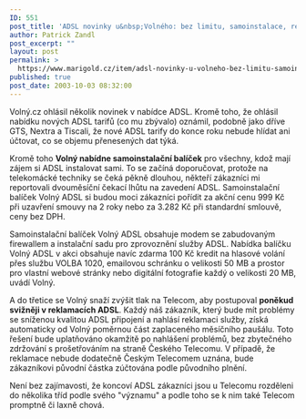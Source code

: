 ```yaml
---
ID: 551
post_title: 'ADSL novinky u&nbsp;Volného: bez limitu, samoinstalace, reklamace'
author: Patrick Zandl
post_excerpt: ""
layout: post
permalink: >
  https://www.marigold.cz/item/adsl-novinky-u-volneho-bez-limitu-samoinstalace-reklamace
published: true
post_date: 2003-10-03 08:32:00
---
```

<P>Volný.cz ohlásil několik novinek v nabídce ADSL. Kromě toho, že ohlásil nabídku nových ADSL tarifů (co mu zbývalo) oznámil, podobně jako dříve GTS, Nextra a Tiscali, že nové ADSL tarify do konce roku nebude hlídat ani účtovat, co se objemu přenesených dat týká. </P>
<P>Kromě toho <STRONG>Volný nabídne samoinstalační balíček</STRONG> pro všechny, kdož mají zájem si ADSL instalovat sami. To se začíná doporučovat, protože na telekomácké techniky se čeká pěkně dlouhou, někteří zákazníci mi reportovali dvouměsíční čekací lhůtu na zavedení ADSL. Samoinstalační balíček Volný ADSL si budou moci zákazníci pořídit za akční cenu 999 Kč při uzavření smouvy na 2 roky nebo za 3.282 Kč při standardní smlouvě, ceny bez DPH.</P>
<P>Samoinstalační balíček Volný ADSL obsahuje modem se zabudovaným firewallem a instalační sadu pro zprovoznění služby ADSL. Nabídka balíčku Volný ADSL v akci obsahuje navíc zdarma 100 Kč kredit na hlasové volání přes službu VOLBA 1020, emailovou schránku o velikosti 50 MB a prostor pro vlastní webové stránky nebo digitální fotografie každý o velikosti 20 MB, uvádí Volný. </P>
<P>A do třetice se Volný snaží zvýšit tlak na Telecom, aby postupoval <STRONG>poněkud svižněji v reklamacích ADSL</STRONG>. Každý náš zákazník, který bude mít problémy se sníženou kvalitou ADSL připojení a nahlásí reklamaci služby, získá automaticky od Volný poměrnou část zaplaceného měsíčního paušálu. Toto řešení bude uplatňováno okamžitě po nahlášení problémů, bez zbytečného zdržování s prošetřováním na straně Českého Telecomu. V případě, že reklamace nebude dodatečně Českým Telecomem uznána, bude zákazníkovi původní částka zúčtována podle původního plnění. </P>
<P>Není bez zajímavosti, že koncoví ADSL zákazníci jsou u Telecomu rozděleni do několika tříd podle svého "významu" a podle toho se k nim také Telecom promptně či laxně chová.</P>